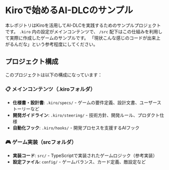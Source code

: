 # Kiroで始めるAI-DLCのサンプル
本レポジトリはKiroを活用してAI-DLCを実践するためのサンプルプロジェクトです。
`.kiro` 内の設定がメインコンテンツで、 `/src` 配下はこの仕組みを利用して実際に作成したゲームのサンプルです。
「現状こんな感じのコードが出来上がるんだな」という参考程度にしてください。

## プロジェクト構成
このプロジェクトは以下の構成になっています：

### 📋 メインコンテンツ（.kiroフォルダ）
- **仕様書・設計書**: `.kiro/specs/` - ゲームの要件定義、設計文書、ユーザーストーリーなど
- **開発ガイドライン**: `.kiro/steering/` - 技術方針、開発ルール、プロダクト仕様
- **自動化フック**: `.kiro/hooks/` - 開発プロセスを支援するAIフック

### 🎮 ゲーム実装（srcフォルダ）
- **実装コード**: `src/` - TypeScriptで実装されたゲームロジック（参考実装）
- **設定ファイル**: `config/` - ゲームバランス、カード定義、敵設定など
